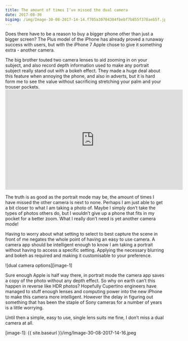 ```yaml
---
title: The amount of times I’ve missed the dual camera
date: 2017-08-30
bigimg: /img/Image-30-08-2017-14-14.f705a30704304fbebf7b855f378aeb5f.jpeg
---
```

Does there have to be a reason to buy a bigger phone other than just a bigger screen? The Plus model of the iPhone has already proved a runaway success with users, but with the iPhone 7 Apple chose to give it something extra - another camera.

The big brother touted two camera lenses to aid zooming in on your subject, and also record depth information used to make any portrait subject really stand out with a bokeh effect. They made a huge deal about this feature when annoying the phone, and also in adverts, but it is hard form me to see the value without sacrificing stretching your palm and your trouser pockets. 
<br><iframe width="560" height="315" src="https://www.youtube.com/embed/hcMSrKi8hZA" frameborder="0" allowfullscreen></iframe>

The truth is as good as the portrait mode may be, the amount of times I have missed the other camera is next to none. Perhaps I am just able to get a bit closer to what I am taking a photo of. Maybe I simply don’t take the types of photos others do, but I wouldn’t give up a phone that fits in my pocket for a better zoom. What I really don’t need is yet another camera mode!

Having to worry about what setting to select to best capture the scene in front of me negates the whole point of having an easy to use camera. A camera app should be intelligent enough to know I am taking a portrait without having to access a specific setting. Applying the necessary blurring and bokeh as required and making it customisable to your preference. 

![dual camera options][image-1]

Sure enough Apple is half way there, in portrait mode the camera app saves a copy of the photo without any depth effect. So why on earth can’t this happen in reverse like HDR photos? Hopefully Cupertino engineers have managed to stuff enough lenses and computing power into the new iPhone to make this camera more intelligent. However the delay in figuring out something that has been the staple of Sony cameras for a number of years is a little worrying.

Until then a simple, easy to use, single lens suits me fine, I don’t miss a dual camera at all.

[image-1]:	{{ site.baseurl }}/img/Image-30-08-2017-14-16.jpeg